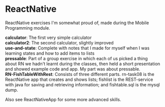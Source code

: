 # ReactNative

ReactNative exercises I'm somewhat proud of, made during the Mobile Programming module.
<p>
<b>calculator</b>: The first very simple calculator <br />
<b>calculator2</b>: The second calculator, slightly improved <br />
<b>use-and-state</b>: Complete with notes that I made for myself when I was learning states and how to add items to lists <br />
<b>pressable</b>: Part of a group exercise in which each of us picked a thing about RN we hadn't learnt during the classes, then held a short presentation and showed example code and app. My part was about pressable.<br />
<b>RN-FishTableWithRest</b>: Consists of three different parts. rn-task08 is the ReactNative app that creates and shows lists; fishlist is the REST-service with java for saving and retrieving information; and fishtable.sql is the mysql dump.</p>

<p>Also see ReactNativeApp for some more advanced skills.</p>
